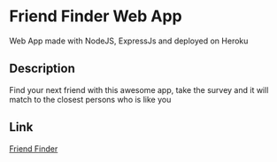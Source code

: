 # Friend Finder Web App
Web App made with NodeJS, ExpressJs and deployed on Heroku

## Description

 Find your next friend with this awesome app, take the survey and it will match to the closest persons who is like you

## Link
[Friend Finder](https://findfriends-walterioo.herokuapp.com/)

